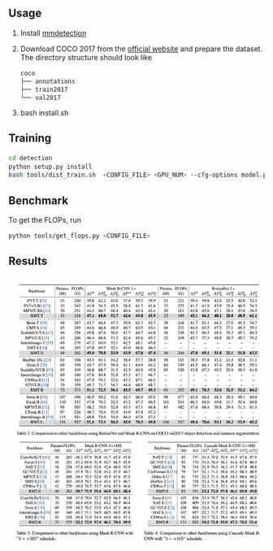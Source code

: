 ## Usage

1. Install [mmdetection](https://github.com/open-mmlab/mmdetection/blob/master/docs/get_started.md)

2. Download COCO 2017 from the [official website](https://cocodataset.org/#download) and prepare the dataset. The directory structure should look like

   ```
   coco
   ├── annotations
   ├── train2017
   └── val2017
   ```
3. bash install.sh



## Training

```bash
cd detection
python setup.py install
bash tools/dist_train.sh  <CONFIG_FILE> <GPU_NUM> --cfg-options model.pretrained=<PRETRAIN_MODEL> [model.backbone.use_checkpoint=True] [other optional arguments] 
```




## Benchmark

To get the FLOPs, run

```bash
python tools/get_flops.py <CONFIG_FILE>
```

## Results
![RMT_det](RMT_det.png)

